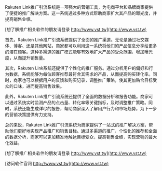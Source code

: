 Rakuten Link推广引流系统是一项强大的营销工具，为电商平台和品牌商家提供了便捷的推广解决方案。这一系统通过多种方式帮助商家扩大其产品的曝光度，并提高销售业绩。

[想了解推广相关软件的朋友请登录 http://www.vst.tw](http://www.vst.tw)

首先，Rakuten Link推广引流系统提供了全面的推广渠道。无论是通过社交媒体、博客、还是其他网站，商家都可以利用这一系统将他们的产品信息分享给更多的潜在顾客。这种多渠道的推广模式能够有效地扩大产品的受众范围，增加曝光度，从而提升销售量。

其次，Rakuten Link系统还提供了个性化的推广服务。通过分析用户的偏好和行为数据，系统能够为每位顾客推荐最符合其需求的产品，从而提高购买转化率。同时，商家也可以根据用户的反馈和购买记录，调整推广策略，使其更加贴合目标受众的口味，进而提高销售效果。

此外，Rakuten Link推广引流系统还提供了全面的数据分析和报告功能。商家可以通过系统实时监测产品的点击量、转化率等关键指标，及时调整推广策略。同时，系统还能生成详尽的报告，帮助商家深入了解用户行为和市场趋势，为下一步的营销决策提供有力支持。

总的来说，Rakuten Link推广引流系统为商家提供了一站式的推广解决方案，帮助他们更好地实现产品推广和销售目标。通过多渠道的推广、个性化的推荐和全面的数据分析，商家可以更加精准地触达目标受众，提高销售业绩，实现营销的最大化效益。

[想了解推广相关软件的朋友请登录 http://www.vst.tw](http://www.vst.tw)


[访问软件官网 http://www.vst.tw](http://www.vst.tw)
